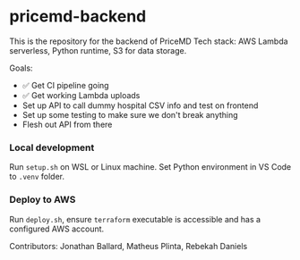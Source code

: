 # pricemd-backend
This is the repository for the backend of PriceMD
Tech stack: AWS Lambda serverless, Python runtime, S3 for data storage.

Goals:
 - ✅ Get CI pipeline going
 - ✅ Get working Lambda uploads
 - Set up API to call dummy hospital CSV info and test on frontend
 - Set up some testing to make sure we don't break anything
 - Flesh out API from there

### Local development
Run `setup.sh` on WSL or Linux machine. Set Python environment in VS Code to `.venv` folder.

### Deploy to AWS
Run `deploy.sh`, ensure `terraform` executable is accessible and has a configured AWS account.

Contributors: Jonathan Ballard, Matheus Plinta, Rebekah Daniels